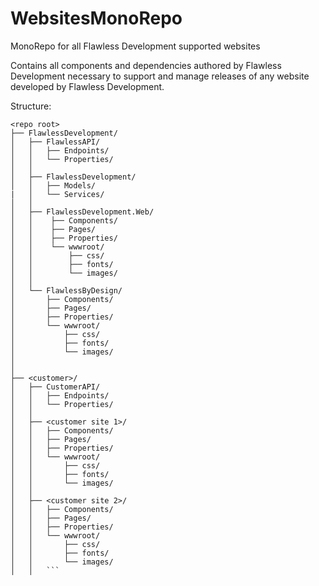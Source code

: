 # WebsitesMonoRepo
MonoRepo for all Flawless Development supported websites

Contains all components and dependencies authored by Flawless Development necessary to support and manage releases of any website developed by Flawless Development.

Structure:
```
<repo root>
├── FlawlessDevelopment/
│   ├── FlawlessAPI/
│   │   ├── Endpoints/
│   │   └── Properties/
│   │
│   ├── FlawlessDevelopment/
│   │   ├── Models/
|   │   └── Services/
│   │ 
│   ├── FlawlessDevelopment.Web/
│   │    ├── Components/
│   │    ├── Pages/
│   │    ├── Properties/
│   │    └── wwwroot/
│   │        ├── css/
│   │        ├── fonts/
│   │        └── images/
│   │   
│   └── FlawlessByDesign/
│       ├── Components/
│       ├── Pages/
│       ├── Properties/
│       └── wwwroot/
│           ├── css/
│           ├── fonts/
│           └── images/
│   
│
├── <customer>/
│   ├── CustomerAPI/
│   │   ├── Endpoints/
│   │   └── Properties/
│   │
│   ├── <customer site 1>/
│   │   ├── Components/
│   │   ├── Pages/
│   │   ├── Properties/
│   │   └── wwwroot/
│   │       ├── css/
│   │       ├── fonts/
│   │       └── images/
│   │   
│   ├── <customer site 2>/
│   │   ├── Components/
│   │   ├── Pages/
│   │   ├── Properties/
│   │   └── wwwroot/
│   │       ├── css/
│   │       ├── fonts/
│   │       └── images/
│   │   ```
